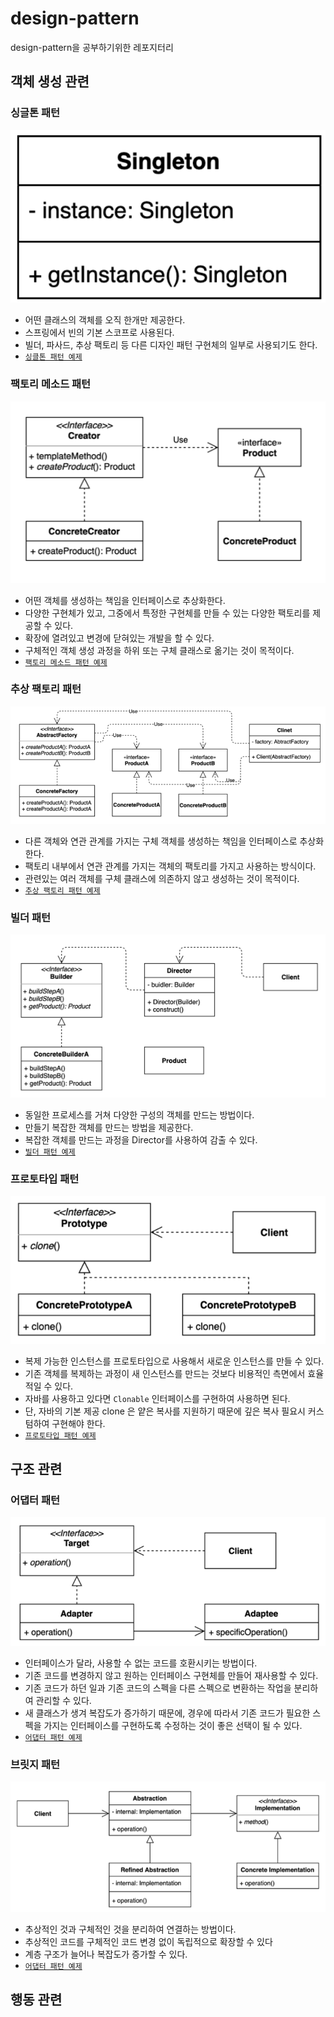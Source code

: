 # design-pattern
design-pattern을 공부하기위한 레포지터리

## 객체 생성 관련
### 싱글톤 패턴
![singleton](./img/singleton.png)
- 어떤 클래스의 객체를 오직 한개만 제공한다.
- 스프링에서 빈의 기본 스코프로 사용된다.
- 빌더, 파사드, 추상 팩토리 등 다른 디자인 패턴 구현체의 일부로 사용되기도 한다. 
- [`싱클톤 패턴 예제`](src/main/java/example/_1_creational/_1_singleton)

### 팩토리 메소드 패턴
![factory_method](./img/factory_method.png)
- 어떤 객체를 생성하는 책임을 인터페이스로 추상화한다.
- 다양한 구현체가 있고, 그중에서 특정한 구현체를 만들 수 있는 다양한 팩토리를 제공할 수 있다.
- 확장에 열려있고 변경에 닫혀있는 개발을 할 수 있다.
- 구체적인 객체 생성 과정을 하위 또는 구체 클래스로 옮기는 것이 목적이다.
- [`팩토리 메소드 패턴 예제`](src/main/java/example/_1_creational/_2_factory_method)

### 추상 팩토리 패턴
![abstract_factory](./img/abstract_factory.png)
- 다른 객체와 연관 관계를 가지는 구체 객체를 생성하는 책임을 인터페이스로 추상화한다.
- 팩토리 내부에서 연관 관계를 가지는 객체의 팩토리를 가지고 사용하는 방식이다.
- 관련있는 여러 객체를 구체 클래스에 의존하지 않고 생성하는 것이 목적이다.
- [`추상 팩토리 패턴 예제`](src/main/java/example/_1_creational/_3_abstract_factory)

### 빌더 패턴
![builder](./img/builder.png)
- 동일한 프로세스를 거쳐 다양한 구성의 객체를 만드는 방법이다.
- 만들기 복잡한 객체를 만드는 방법을 제공한다.
- 복잡한 객체를 만드는 과정을 Director를 사용하여 감출 수 있다.
- [`빌더 패턴 예제`](src/main/java/example/_1_creational/_4_builder)

### 프로토타입 패턴
![prototype](./img/prototype.png)
- 복제 가능한 인스턴스를 프로토타입으로 사용해서 새로운 인스턴스를 만들 수 있다.
- 기존 객체를 복제하는 과정이 새 인스턴스를 만드는 것보다 비용적인 측면에서 효율적일 수 있다.
- 자바를 사용하고 있다면 `Clonable` 인터페이스를 구현하여 사용하면 된다.
- 단, 자바의 기본 제공 clone 은 얕은 복사를 지원하기 때문에 깊은 복사 필요시 커스텀하여 구현해야 한다. 
- [`프로토타입 패턴 예제`](src/main/java/example/_1_creational/_5_prototype)

## 구조 관련
### 어댑터 패턴
![adapter](./img/adapter.png)
- 인터페이스가 달라, 사용할 수 없는 코드를 호환시키는 방법이다.
- 기존 코드를 변경하지 않고 원하는 인터페이스 구현체를 만들어 재사용할 수 있다.
- 기존 코드가 하던 일과 기존 코드의 스펙을 다른 스펙으로 변환하는 작업을 분리하여 관리할 수 있다.
- 새 클래스가 생겨 복잡도가 증가하기 때문에, 경우에 따라서 기존 코드가 필요한 스펙을 가지는 인터페이스를 구현하도록 수정하는 것이 좋은 선택이 될 수 있다.
- [`어댑터 패턴 예제`](src/main/java/example/_2_structural/_1_adapter)

### 브릿지 패턴
![adapter](./img/bridge.png)
- 추상적인 것과 구체적인 것을 분리하여 연결하는 방법이다.
- 추상적인 코드를 구체적인 코드 변경 없이 독립적으로 확장할 수 있다
- 계층 구조가 늘어나 복잡도가 증가할 수 있다.
- [`어댑터 패턴 예제`](src/main/java/example/_2_structural/_2_bridge)

## 행동 관련

